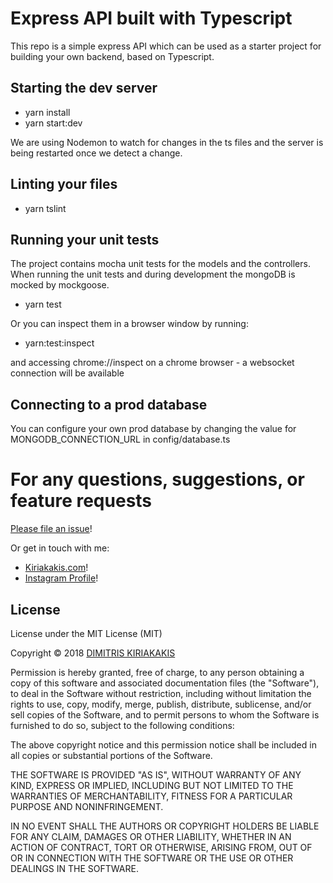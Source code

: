# Express API built with Typescript

This repo is a simple express API which can be used as a starter project for building your own backend, based on Typescript.

## Starting the dev server

- yarn install
- yarn start:dev

We are using Nodemon to watch for changes in the ts files and the server is being restarted once we detect a change.

## Linting your files

- yarn tslint

## Running your unit tests

The project contains mocha unit tests for the models and the controllers. When running the unit tests and during development the mongoDB is mocked by mockgoose.

- yarn test

Or you can inspect them in a browser window by running:

- yarn:test:inspect

and accessing chrome://inspect on a chrome browser - a websocket connection will be available

## Connecting to a prod database

You can configure your own prod database by changing the value for MONGODB_CONNECTION_URL in config/database.ts

# For any questions, suggestions, or feature requests

[Please file an issue](https://github.com/dkiriakakis/dkiriakakis/ts-simple-backend/issues)!

Or get in touch with me:
- [Kiriakakis.com](https://kiriakakis.com)!
- [Instagram Profile](https://instagram.com/dimitris.kiriakakis)!

## License

License under the MIT License (MIT)

Copyright © 2018 [DIMITRIS KIRIAKAKIS](http://www.kiriakakis.com)

Permission is hereby granted, free of charge, to any person obtaining a copy of this software and associated documentation files (the "Software"), to deal in the Software without restriction, including without limitation the rights to use, copy, modify, merge, publish, distribute, sublicense, and/or sell copies of the Software, and to permit persons to whom the Software is furnished to do so, subject to the following conditions:

The above copyright notice and this permission notice shall be included in all copies or substantial portions of the Software.

THE SOFTWARE IS PROVIDED "AS IS", WITHOUT WARRANTY OF ANY KIND, EXPRESS OR IMPLIED, INCLUDING BUT NOT LIMITED TO THE WARRANTIES OF MERCHANTABILITY, FITNESS FOR A PARTICULAR PURPOSE AND NONINFRINGEMENT. 

IN NO EVENT SHALL THE AUTHORS OR COPYRIGHT HOLDERS BE LIABLE FOR ANY CLAIM, DAMAGES OR OTHER LIABILITY, WHETHER IN AN ACTION OF CONTRACT, TORT OR OTHERWISE, ARISING FROM, OUT OF OR IN CONNECTION WITH THE SOFTWARE OR THE USE OR OTHER DEALINGS IN THE SOFTWARE.